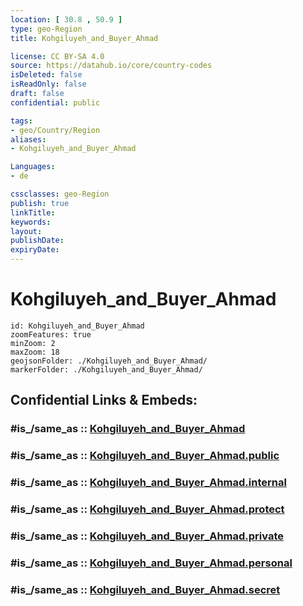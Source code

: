 ```yaml
---
location: [ 30.8 , 50.9 ] 
type: geo-Region
title: Kohgiluyeh_and_Buyer_Ahmad

license: CC BY-SA 4.0
source: https://datahub.io/core/country-codes
isDeleted: false
isReadOnly: false
draft: false
confidential: public

tags:
- geo/Country/Region
aliases:
- Kohgiluyeh_and_Buyer_Ahmad

Languages:
- de

cssclasses: geo-Region
publish: true
linkTitle: 
keywords: 
layout: 
publishDate: 
expiryDate: 
---
```


# Kohgiluyeh_and_Buyer_Ahmad

```leaflet
id: Kohgiluyeh_and_Buyer_Ahmad
zoomFeatures: true 
minZoom: 2 
maxZoom: 18
geojsonFolder: ./Kohgiluyeh_and_Buyer_Ahmad/
markerFolder: ./Kohgiluyeh_and_Buyer_Ahmad/
```


## Confidential Links & Embeds: 

### #is_/same_as :: [Kohgiluyeh_and_Buyer_Ahmad](/_Standards/Earth/Continent/Asia/Asia~West/Iran/provinces~Iran/Kohgiluyeh_and_Buyer_Ahmad.md) 

### #is_/same_as :: [Kohgiluyeh_and_Buyer_Ahmad.public](/_public/Earth/Continent/Asia/Asia~West/Iran/provinces~Iran/Kohgiluyeh_and_Buyer_Ahmad.public.md) 

### #is_/same_as :: [Kohgiluyeh_and_Buyer_Ahmad.internal](/_internal/Earth/Continent/Asia/Asia~West/Iran/provinces~Iran/Kohgiluyeh_and_Buyer_Ahmad.internal.md) 

### #is_/same_as :: [Kohgiluyeh_and_Buyer_Ahmad.protect](/_protect/Earth/Continent/Asia/Asia~West/Iran/provinces~Iran/Kohgiluyeh_and_Buyer_Ahmad.protect.md) 

### #is_/same_as :: [Kohgiluyeh_and_Buyer_Ahmad.private](/_private/Earth/Continent/Asia/Asia~West/Iran/provinces~Iran/Kohgiluyeh_and_Buyer_Ahmad.private.md) 

### #is_/same_as :: [Kohgiluyeh_and_Buyer_Ahmad.personal](/_personal/Earth/Continent/Asia/Asia~West/Iran/provinces~Iran/Kohgiluyeh_and_Buyer_Ahmad.personal.md) 

### #is_/same_as :: [Kohgiluyeh_and_Buyer_Ahmad.secret](/_secret/Earth/Continent/Asia/Asia~West/Iran/provinces~Iran/Kohgiluyeh_and_Buyer_Ahmad.secret.md)

